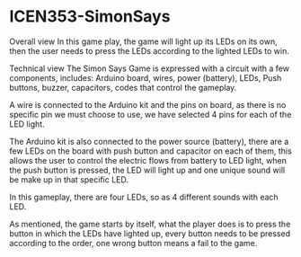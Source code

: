 # ICEN353-SimonSays
Overall view
In this game play, the game will light up its LEDs on its own, then the user needs to press the LEDs according to the lighted LEDs to win.

Technical view
The Simon Says Game is expressed with a circuit with a few components, includes: Arduino board, wires, power (battery), LEDs, Push buttons, buzzer, capacitors, codes that control the gameplay.

A wire is connected to the Arduino kit and the pins on board, as there is no specific pin we must choose to use, we have selected 4 pins for each of the LED light. 

The Arduino kit is also connected to the power source (battery), there are a few LEDs on the board with push button and capacitor on each of them, this allows the user to control the electric flows from battery to LED light, when the push button is pressed, the LED will light up and one unique sound will be make up in that specific LED.



In this gameplay, there are four LEDs, so as 4 different sounds with each LED. 

As mentioned, the game starts by itself, what the player does is to press the button in which the LEDs have lighted up, every button needs to be pressed according to the order, one wrong button means a fail to the game.


